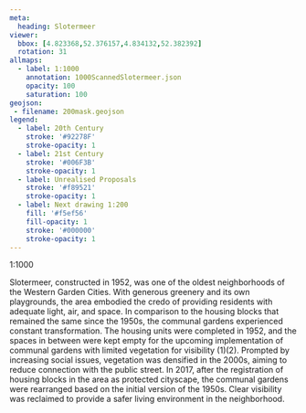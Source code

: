 ```yaml
---
meta:
  heading: Slotermeer
viewer:
  bbox: [4.823368,52.376157,4.834132,52.382392]
  rotation: 31
allmaps:
  - label: 1:1000
    annotation: 1000ScannedSlotermeer.json
    opacity: 100
    saturation: 100
geojson:
 - filename: 200mask.geojson
legend:
  - label: 20th Century
    stroke: '#92278F'
    stroke-opacity: 1
  - label: 21st Century
    stroke: '#006F3B'
    stroke-opacity: 1
  - label: Unrealised Proposals
    stroke: '#f89521'
    stroke-opacity: 1
  - label: Next drawing 1:200
    fill: '#f5ef56'
    fill-opacity: 1
    stroke: '#000000'
    stroke-opacity: 1
---
```

1:1000

Slotermeer, constructed in 1952, was one of the oldest neighborhoods of the Western Garden Cities. With generous greenery and its own playgrounds, the area embodied the credo of providing residents with adequate light, air, and space. In comparison to the housing blocks that remained the same since the 1950s, the communal gardens experienced constant transformation. The housing units were completed in 1952, and the spaces in between were kept empty for the upcoming implementation of communal gardens with limited vegetation for visibility (1)(2). Prompted by increasing social issues, vegetation was densified in the 2000s, aiming to reduce connection with the public street. In 2017, after the registration of housing blocks in the area as protected cityscape, the communal gardens were rearranged based on the initial version of the 1950s. Clear visibility was reclaimed to provide a safer living environment in the neighborhood. 